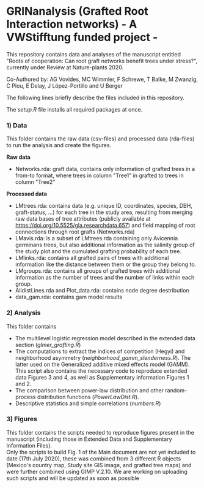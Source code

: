 
# GRINanalysis (Grafted Root Interaction networks) - A VWStifftung funded project -

This repository contains data and analyses of the manuscript entitled "Roots of cooperation: Can root graft networks benefit trees under stress?", currently under Review at Nature-plants 2020.

Co-Authored by: AG Vovides, MC Wimmler, F Schrewe, T Balke, M Zwanzig, C Piou, E Delay, J López-Portillo and U Berger

The following lines briefly describe the files included in this repository.

The *setup.R* file installs all required packages at once.

### 1) Data

This folder contains the raw data (csv-files) and processed data (rda-files) to run the analysis and create the figures.

**Raw data**

- Networks.rda: graft data, contains only information of grafted trees in a from-to format, where trees in column "Tree1" in grafted to trees in column "Tree2" 

**Processed data**

  - LMtrees.rda: contains data (e.g. unique ID, coordinates, species, DBH, graft-status, …) for each tree in the study area, resulting from merging raw data bases of tree attributes (publicly available at https://doi.org/10.5525/gla.researchdata.657) and field mapping of root connections through root grafts (Networks.rda)
  - LMavis.rda: is a subset of LMtrees.rda containing only Avicennia germinans trees, but also additional information as the salinity group of the study plot and the cumulated grafting probability of each tree.
  - LMlinks.rda: contains all grafted pairs of trees with additional information like the distance between them or the group they belong to.
  - LMgroups.rda: contains all groups of grafted trees with additional information as the number of trees and the number of links within each group.
  - AlldistLines.rda and Plot_data.rda: contains node degree destribution 
  - data_gam.rda: contains gam model results


### 2) Analysis

This folder contains

- The multilevel logistic regression model described in the extended data section (*glmer_grafting.R*)
- The computations to extract the indices of competition (Hegyi) and neighborhood asymmetry (*neighborhood_gamm_slenderness.R*). The latter used on the Generalized additive mixed effects model (GAMM). This script also contains the necessary code to reproduce extended data Figures 3 and 4, as well as Supplementary information Figures 1 and 2.
- The comparison between power-law distribution and other random-process distribution functions (*PowerLawDist.R*).
- Descriptive statistics and simple correlations (*numbers.R*)

### 3) Figures

This folder contains the scripts needed to reproduce figures present in the manuscript (including those in Extended Data and Supplementary Information Files).  
Only the scripts to build Fig. 1 of the Main document are not yet included to date (17th July 2020), these was combined from 3 different R objects (Mexico's country map, Study site GIS image, and grafted tree maps) and were further combined using GIMP V.2.10. We are working on uploading such scripts and will be updated as soon as possible
